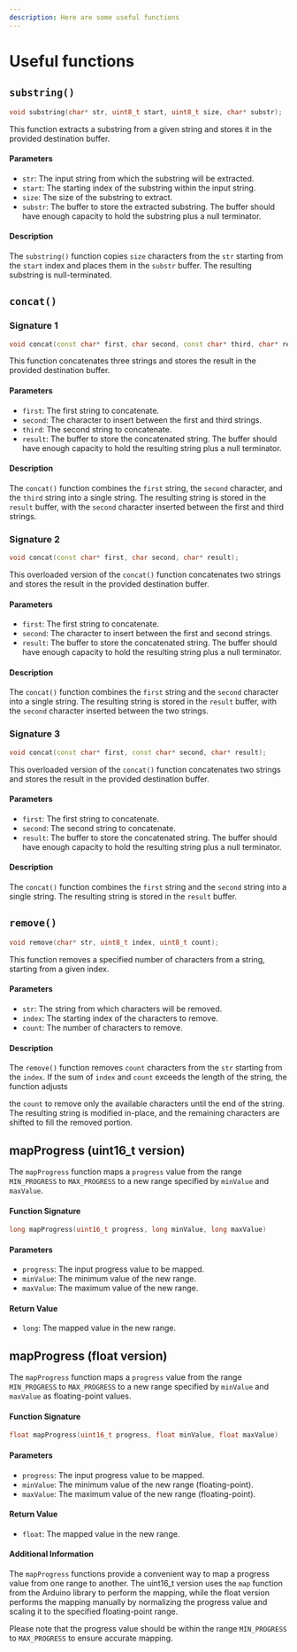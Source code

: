 ```yaml
---
description: Here are some useful functions
---
```


# Useful functions

## `substring()`

```cpp
void substring(char* str, uint8_t start, uint8_t size, char* substr);
```

This function extracts a substring from a given string and stores it in the provided destination buffer.

#### Parameters

* `str`: The input string from which the substring will be extracted.
* `start`: The starting index of the substring within the input string.
* `size`: The size of the substring to extract.
* `substr`: The buffer to store the extracted substring. The buffer should have enough capacity to hold the substring plus a null terminator.

#### Description

The `substring()` function copies `size` characters from the `str` starting from the `start` index and places them in the `substr` buffer. The resulting substring is null-terminated.

## `concat()`

### Signature 1

```cpp
void concat(const char* first, char second, const char* third, char* result);
```

This function concatenates three strings and stores the result in the provided destination buffer.

#### Parameters

* `first`: The first string to concatenate.
* `second`: The character to insert between the first and third strings.
* `third`: The second string to concatenate.
* `result`: The buffer to store the concatenated string. The buffer should have enough capacity to hold the resulting string plus a null terminator.

#### Description

The `concat()` function combines the `first` string, the `second` character, and the `third` string into a single string. The resulting string is stored in the `result` buffer, with the `second` character inserted between the first and third strings.

### Signature 2

```cpp
void concat(const char* first, char second, char* result);
```

This overloaded version of the `concat()` function concatenates two strings and stores the result in the provided destination buffer.

#### Parameters

* `first`: The first string to concatenate.
* `second`: The character to insert between the first and second strings.
* `result`: The buffer to store the concatenated string. The buffer should have enough capacity to hold the resulting string plus a null terminator.

#### Description

The `concat()` function combines the `first` string and the `second` character into a single string. The resulting string is stored in the `result` buffer, with the `second` character inserted between the two strings.

### Signature 3

```cpp
void concat(const char* first, const char* second, char* result);
```

This overloaded version of the `concat()` function concatenates two strings and stores the result in the provided destination buffer.

#### Parameters

* `first`: The first string to concatenate.
* `second`: The second string to concatenate.
* `result`: The buffer to store the concatenated string. The buffer should have enough capacity to hold the resulting string plus a null terminator.

#### Description

The `concat()` function combines the `first` string and the `second` string into a single string. The resulting string is stored in the `result` buffer.

## `remove()`

```cpp
void remove(char* str, uint8_t index, uint8_t count);
```

This function removes a specified number of characters from a string, starting from a given index.

#### Parameters

* `str`: The string from which characters will be removed.
* `index`: The starting index of the characters to remove.
* `count`: The number of characters to remove.

#### Description

The `remove()` function removes `count` characters from the `str` starting from the `index`. If the sum of `index` and `count` exceeds the length of the string, the function adjusts

the `count` to remove only the available characters until the end of the string. The resulting string is modified in-place, and the remaining characters are shifted to fill the removed portion.

## mapProgress (uint16\_t version)

The `mapProgress` function maps a `progress` value from the range `MIN_PROGRESS` to `MAX_PROGRESS` to a new range specified by `minValue` and `maxValue`.

#### Function Signature

```cpp
long mapProgress(uint16_t progress, long minValue, long maxValue)
```

#### Parameters

* `progress`: The input progress value to be mapped.
* `minValue`: The minimum value of the new range.
* `maxValue`: The maximum value of the new range.

#### Return Value

* `long`: The mapped value in the new range.

## mapProgress (float version)

The `mapProgress` function maps a `progress` value from the range `MIN_PROGRESS` to `MAX_PROGRESS` to a new range specified by `minValue` and `maxValue` as floating-point values.

#### Function Signature

```cpp
float mapProgress(uint16_t progress, float minValue, float maxValue)
```

#### Parameters

* `progress`: The input progress value to be mapped.
* `minValue`: The minimum value of the new range (floating-point).
* `maxValue`: The maximum value of the new range (floating-point).

#### Return Value

* `float`: The mapped value in the new range.

#### Additional Information

The `mapProgress` functions provide a convenient way to map a progress value from one range to another. The uint16\_t version uses the `map` function from the Arduino library to perform the mapping, while the float version performs the mapping manually by normalizing the progress value and scaling it to the specified floating-point range.

Please note that the progress value should be within the range `MIN_PROGRESS` to `MAX_PROGRESS` to ensure accurate mapping.
